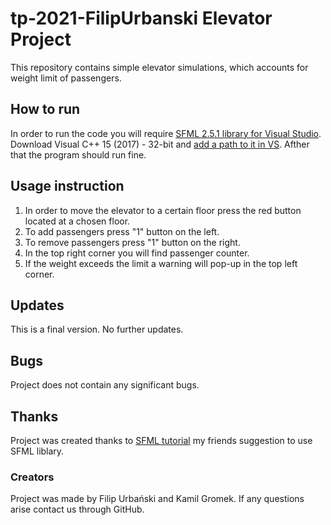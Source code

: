# tp-2021-FilipUrbanski Elevator Project 
This repository contains simple elevator simulations, which accounts for weight limit of passengers.

## How to run
In order to run the code you will require [SFML 2.5.1 library for Visual Studio](https://www.sfml-dev.org/download/sfml/2.5.1/).
Download Visual C++ 15 (2017) - 32-bit and [add a path to it in VS](https://www.youtube.com/watch?v=YfMQyOw1zik).
Afther that the program should run fine.

## Usage instruction 

1. In order to move the elevator to a certain floor press the red button located at a chosen floor.
2. To add passengers press "1" button on the left.
3. To remove passengers press "1" button on the right.
4. In the top right corner you will find passenger counter.
5. If the weight exceeds the limit a warning will pop-up in the top left corner. 

## Updates
This is a final version. No further updates.

## Bugs
Project does not contain any significant bugs.

## Thanks
Project was created thanks to [SFML tutorial](https://www.sfml-dev.org/tutorials/2.5/) my friends suggestion to use SFML liblary.

### Creators  
Project was made by Filip Urbański and Kamil Gromek. If any questions arise contact us through GitHub.

